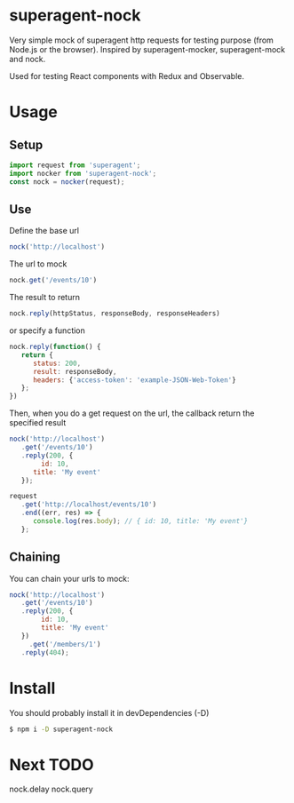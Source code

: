 # superagent-nock
Very simple mock of superagent http requests for testing purpose (from Node.js or the browser).
Inspired by superagent-mocker, superagent-mock and nock.

Used for testing React components with Redux and Observable.

# Usage

## Setup
```js
import request from 'superagent';
import nocker from 'superagent-nock';
const nock = nocker(request);
```

## Use

Define the base url
```js
nock('http://localhost')
```
The url to mock
```js
nock.get('/events/10')
```
The result to return
```js
nock.reply(httpStatus, responseBody, responseHeaders)
```
or specify a function
```js
nock.reply(function() {
   return {
      status: 200,
      result: responseBody,
      headers: {'access-token': 'example-JSON-Web-Token'}
   };
})
```

Then, when you do a get request on the url, the callback return the specified result
```js
nock('http://localhost')
   .get('/events/10')
   .reply(200, {
    	id: 10,
      title: 'My event'
   });

request
   .get('http://localhost/events/10')
   .end((err, res) => {
      console.log(res.body); // { id: 10, title: 'My event'}
   };
```

## Chaining

You can chain your urls to mock:
```js
nock('http://localhost')
   .get('/events/10')
   .reply(200, {
	    id: 10,
	    title: 'My event'
   })
	 .get('/members/1')
   .reply(404);
```

# Install

You should probably install it in devDependencies (-D)
```sh
$ npm i -D superagent-nock
```

# Next TODO

nock.delay
nock.query
